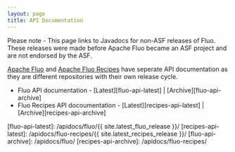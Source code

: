 ```yaml
---
layout: page
title: API Documentation
---
```


<div class="alert alert-danger" role="alert">Please note - This page links to Javadocs for non-ASF releases of Fluo.  These releases were made before Apache Fluo became an ASF project and are not endorsed by the ASF.</div>


[Apache Fluo] and [Apache Fluo Recipes] have seperate API documentation as they are different repositories with their own release cycle.

* Fluo API documentation - [Latest][fluo-api-latest] \| [Archive][fluo-api-archive]
* Fluo Recipes API docoumentation - [Latest][recipes-api-latest] \| [Archive][recipes-api-archive]

[Apache Fluo]: https://github.com/apache/fluo
[Apache Fluo Recipes]: https://github.com/apache/fluo-recipes
[fluo-api-latest]: /apidocs/fluo/{{ site.latest_fluo_release }}/
[recipes-api-latest]: /apidocs/fluo-recipes/{{ site.latest_recipes_release }}/
[fluo-api-archive]: /apidocs/fluo/
[recipes-api-archive]: /apidocs/fluo-recipes/
